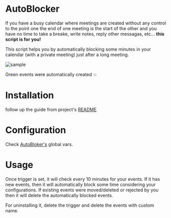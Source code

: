 # AutoBlocker

If you have a busy calendar where meetings are created without any control to the point one the end of one meeting is the start of the other and you have no time to take a breake, write notes, reply other messagas, etc... **this script is for you!**

This script helps you by automatically blocking some minutes in your calendar (with a private meeting) just after a long meeting. 

![sample](https://user-images.githubusercontent.com/1482146/129271995-0b75be0b-dcbc-4d24-9eae-f222938dd8c3.png)


Green events were automatically created :boom:

# Installation 

follow up the guide from project's [README](../README.md)

# Configuration 

Check [AutoBloker's](AutoBlocker.js) global vars. 

# Usage

Once trigger is set, it will check every 10 minutes for your events. If it has new events, then it will automatically block some time considering your configurations. If existing events were moved/deleted or rejected by you then it will delete the automatically blocked events.

For uninstalling it, delete the trigger and delete the events with custom name. 
